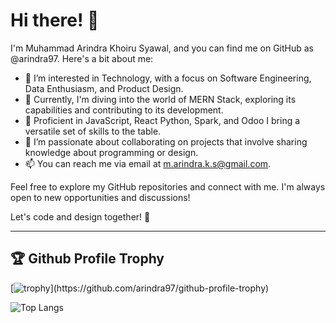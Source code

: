 # Hi there! 👋
I'm Muhammad Arindra Khoiru Syawal, and you can find me on GitHub as @arindra97. Here's a bit about me:

- 👀 I’m interested in Technology, with a focus on Software Engineering, Data Enthusiasm, and Product Design.
- 🌱 Currently, I'm diving into the world of MERN Stack, exploring its capabilities and contributing to its development.
- 💼 Proficient in JavaScript, React Python, Spark, and Odoo I bring a versatile set of skills to the table.
- 💞️ I’m passionate about collaborating on projects that involve sharing knowledge about programming or design.
- 📫 You can reach me via email at m.arindra.k.s@gmail.com.

Feel free to explore my GitHub repositories and connect with me. I'm always open to new opportunities and discussions!

Let's code and design together! 🚀

----------
## 🏆 Github Profile Trophy
[![trophy](https://github-profile-trophy.vercel.app/?username=arindra97&margin-w=15&margin-h=15&theme=onedark&rank=-B,-C,-?)](https://github.com/arindra97/github-profile-trophy)

![Top Langs](https://github-readme-stats.vercel.app/api/top-langs/?username=arindra97&layout=compact&theme=onedark)
<!---
arindra97/arindra97 is a ✨ special ✨ repository because its `README.md` (this file) appears on your GitHub profile.
You can click the Preview link to take a look at your changes.
--->
